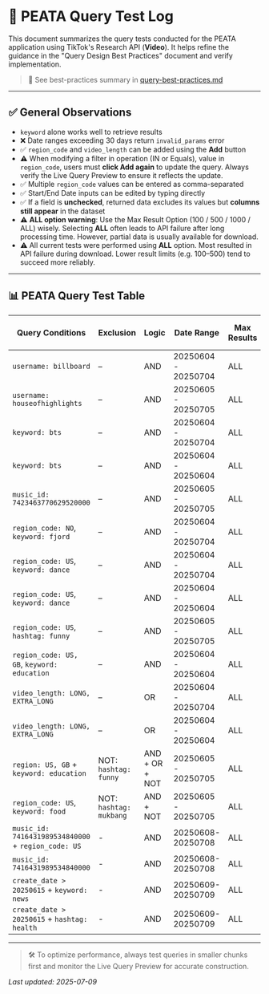 # 🧪 PEATA Query Test Log

This document summarizes the query tests conducted for the PEATA application using TikTok's Research API (**Video**). It helps refine the guidance in the "Query Design Best Practices" document and verify implementation.

> 📘 See best-practices summary in [query-best-practices.md](./query-best-practices.md)

---

## ✅ General Observations

* `keyword` alone works well to retrieve results
* ❌ Date ranges exceeding 30 days return `invalid_params` error
* ✅ `region_code` and `video_length` can be added using the **Add** button
* ⚠️ When modifying a filter in operation (IN or Equals), value in `region_code`, users must **click Add again** to update the query. Always verify the Live Query Preview to ensure it reflects the update.
* ✅ Multiple `region_code` values can be entered as comma-separated
* ✅ Start/End Date inputs can be edited by typing directly
* ✅ If a field is **unchecked**, returned data excludes its values but **columns still appear** in the dataset
* ⚠️ **ALL option warning**: Use the Max Result Option (100 / 500 / 1000 / ALL) wisely. Selecting **ALL** often leads to API failure after long processing time. However, partial data is usually available for download.
* ⚠️ All current tests were performed using **ALL** option. Most resulted in API failure during download. Lower result limits (e.g. 100–500) tend to succeed more reliably.

---

## 📊 PEATA Query Test Table
| Query Conditions                            | Exclusion             | Logic          | Date Range           | Max Results | Server Status (Success/Fail) | Number of Items         | Time to Complete (approx.)    |
|--------------------------------------------|------------------------|----------------|-----------------------|------|--------|----------------|---------|
| `username: billboard`                         | –                       | AND            | 20250604 - 20250704   | ALL  |✔️ Success      | 220 items       | 4s      |
| `username: houseofhighlights`                 | –                       | AND            | 20250605 - 20250705   | ALL  | ✔️ Success      | 1326 items      | 33s     |
| `keyword: bts`                                 | –                       | AND            | 20250604 - 20250704   | ALL  | ✖️ Error       | 3658 items      | 1m44s   |
| `keyword: bts`                                 | –                       | AND            | 20250604 - 20250604   | ALL  | ✖️ Error       | 14766 items     | ⚠ Slow  7m32s |
| `music_id: 7423463770629520000`               | –                       | AND            | 20250605 - 20250705   | ALL  | ✔️ Success     | No data         | –        |
| `region_code: NO`, `keyword: fjord`             | –                       | AND            | 20250604 - 20250704   | ALL  | ✔️ Success      | 1991 items      | 48s        |
| `region_code: US`, `keyword: dance`             | –                       | AND            | 20250604 - 20250704   | ALL  | ✖️ Error       | 4209 items      | 2m20s   |
| `region_code: US`, `keyword: dance`             | –                       | AND            | 20250604 - 20250604   | ALL  | ✖️ Error       | 3789 items      | 1m46s   |
| `region_code: US`, `hashtag: funny`             | –                       | AND            | 20250605 - 20250705   | ALL  | ✖️ Error       | 29518 items     | ⚠ Slow  11m27s |
| `region_code: US, GB`, `keyword: education`     | –                       | AND            | 20250604 - 20250604   | ALL  | ✖️ Error       | 12121 items     | ⚠ Slow  5m53s |
| `video_length: LONG, EXTRA_LONG`              | –                       | OR             | 20250604 - 20250704   | ALL  | ✖️ Error       | 11054 items     | 3m35s   |
| `video_length: LONG, EXTRA_LONG`              | –                       | OR             | 20250604 - 20250604   | ALL  | ✖️ Error       | 24376 items     | ⚠ Slow <br> 6m    |
| `region: US, GB` + `keyword: education`         | NOT: `hashtag: funny`    | AND + OR + NOT | 20250605 - 20250705   | ALL  | ✖️ Error       | 9217 items      | 3m44s   |
| `region_code: US`, `keyword: food`              | NOT: `hashtag: mukbang`  | AND + NOT      | 20250605 - 20250705   | ALL  | ✖️ Error       | 5342 items      | 2m17s   |
|`music_id: 7416431989534840000` + `region_code: US` | - | AND | 20250608-20250708 | ALL | ✔️ Success | No data | - |
|`music_id: 7416431989534840000` | - | AND | 20250608-20250708 | ALL | ✔️ Success | No data | - |
|`create_date > 20250615` + `keyword: news`| - | AND  | 20250609-20250709 | ALL |✖️ Error  | 23076 items | ⚠ Slow  10m45s |
|`create_date > 20250615` + `hashtag: health`| - | AND  | 20250609-20250709 | ALL | ✖️ Error  | 8456 items | 3m10s |

---

> 🛠️ To optimize performance, always test queries in smaller chunks first and monitor the Live Query Preview for accurate construction.


*Last updated: 2025-07-09*
